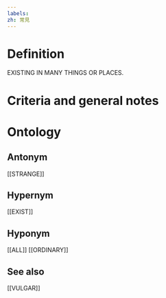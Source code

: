 ```yaml
---
labels: 
zh: 常見
---
```


# Definition
EXISTING IN MANY THINGS OR PLACES.
# Criteria and general notes
# Ontology

## Antonym
[[STRANGE]]
## Hypernym
[[EXIST]]
## Hyponym
[[ALL]]
[[ORDINARY]]
## See also
[[VULGAR]]